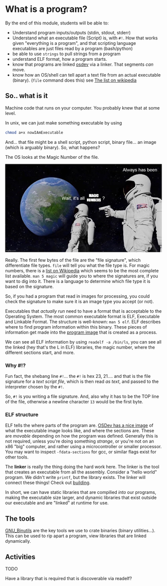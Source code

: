 What is a program?
==================

By the end of this module, students will be able to:

* Understand program inputs/outputs (stdin, stdout, stderr)
* Understand what an executable file (Script) is, with `#!`.
  How that works given "everything is a program", and that
  scripting language executables are just files read by
  a program (bash/python)
* be able to use `strings` to pull strings from a program
* understand ELF format, how a program starts.
* know that programs are linked [osdev](https://wiki.osdev.org/Linker_Scripts)
  via a linker. That segments _can_ move.
* know how an OS/shell can tell apart a text file from an
  actual executable (binary). (`file` command does this)
  see [The list on wikipedia](https://en.wikipedia.org/wiki/List_of_file_signatures)

So.. what is it
---------------

Machine code that runs on your computer. You probably knew that at some level.

In unix, we can just make something executable by using

```sh
chmod a+x nowIAmExecutable
```

And... that file might be a shell script, python script, binary file...
an image (which is arguably binary). So, what happens?

The OS looks at the Magic Number of the file.

![Magic numbers be like](./images/wait.jpg)

Really. The first few bytes of the file are the "file signature", which
differentiate file types. `file` will tell you what the file type is.
For magic numbers, there is a
[list on Wikipedia](https://en.wikipedia.org/wiki/List_of_file_signatures)
which seems to be the most complete list available. `man 5 magic` will guide
you to where the signatures are, if you want to dig into it. There is a
language to determine which file type it is based on the signature.

So, if you had a program that read in images for processing, you could check
the signature to make sure it is an image type you accept (or not).

Executables that *actually run* need to have a format that is acceptable to
the Operating System. The most common executable format is ELF, Executable and
Linkable Format.
The structure is well-known: `man 5 elf`. ELF describes where to find program
information within this binary. These pieces of information get made into the
[program image](https://pages.cs.wisc.edu/~remzi/OSTEP/vm-segmentation.pdf)
that is created as a process.

We can see all ELF information by using `readelf -a /bin/ls`, you can see all
the linked (hey that's the L in ELF) libraries, the magic number, where the
different sections start, and more.

### Why #!?

Fun fact, the shebang line `#!`... the `#!` is hex 23, 21.... and that is the
file signature for a *text script file*, which is then read *as text*, and
passed to the interpreter chosen by the `#!`.

So, `#!` is you writing a file signature. And, also why it has to be the
TOP line of the file, otherwise a newline character `13` would be the first
byte.

### ELF structure

ELF tells the where parts of the program are.
[OSDev has a nice image](https://wiki.osdev.org/ELF) of what the executable
image looks like, and where the sections are. These are *movable* depending on
how the program was defined. Generally this is not required, unless you're
doing something *strange*, or you're not on an x86 "big" computer, and rather
using a microcontroller or smaller processor. You may want to inspect
`-fdata-sections` for gcc, or similar flags exist for other tools.

The **linker** is really the thing doing the hard work here. The linker is the
tool that creates an executable from all the assembly. Consider a
"hello world" program. We didn't write `printf`, but the library exists.
The linker will connect these things! Check out
[building](../7_building/readme.md).

In short, we can have static libraries that are compilied *into* our
programs, making the executable size larger, and dynamic libraries that
exist outside our executable and are "linked" at runtime for use.

The tools
---------

[GNU_Binutils](https://en.wikipedia.org/wiki/GNU_Binutils) are the key tools
we use to crate binaries (binary utilities...).
This can be used to rip apart a program, view libraries that are linked
dynamically.

Activities
---------

TODO

Have a library that is required that is discoverable via readelf?

